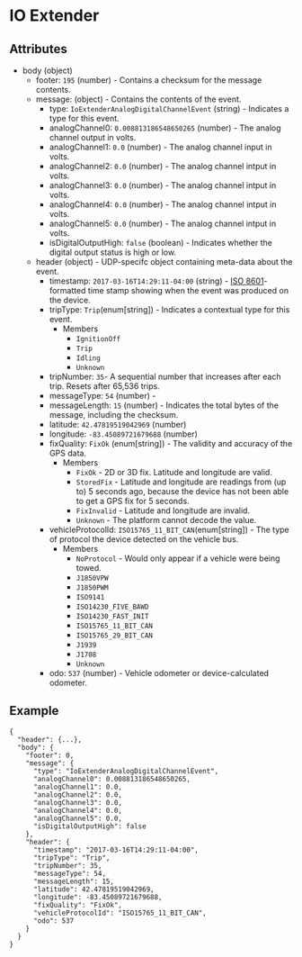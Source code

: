 # IO Extender

## Attributes

- body (object)
  - footer: `195` (number) - Contains a checksum for the message contents.
  - message: (object) - Contains the contents of the event.
    - type: `IoExtenderAnalogDigitalChannelEvent` (string) - Indicates a type for this event.
    - analogChannel0: `0.008813186548650265` (number) - The analog channel output in volts.
    - analogChannel1: `0.0` (number) - The analog channel input in volts.
    - analogChannel2: `0.0` (number) - The analog channel intput in volts.
    - analogChannel3: `0.0` (number) - The analog channel intput in volts.
    - analogChannel4: `0.0` (number) - The analog channel intput in volts.
    - analogChannel5: `0.0` (number) - The analog channel intput in volts.
    - isDigitalOutputHigh: `false` (boolean) - Indicates whether the digital output status is high or low.
  - header (object) - UDP-specifc object containing meta-data about the event.
    - timestamp: `2017-03-16T14:29:11-04:00` (string) - [ISO 8601](https://en.wikipedia.org/wiki/ISO_8601)-formatted time stamp showing when the event was produced on the device.
    - tripType: `Trip`(enum[string]) - Indicates a contextual type for this event.
      - Members
        - `IgnitionOff`
        - `Trip`
        - `Idling`
        - `Unknown`
    - tripNumber: `35`- A sequential number that increases after each trip. Resets after 65,536 trips.
    - messageType: `54` (number) - 
    - messageLength: `15` (number) - Indicates the total bytes of the message, including the checksum.
    - latitude: `42.47819519042969` (number)
    - longitude: `-83.45089721679688` (number)
    - fixQuality: `FixOk` (enum[string]) - The validity and accuracy of the GPS data.
      - Members
        - `FixOk` - 2D or 3D fix. Latitude and longitude are valid.
        - `StoredFix` - Latitude and longitude are readings from (up to) 5 seconds ago, because the device has not been able to get a GPS fix for 5 seconds.
        - `FixInvalid` - Latitude and longitude are invalid.
        - `Unknown` - The platform cannot decode the value.
    - vehicleProtocolId: `ISO15765_11_BIT_CAN`(enum[string]) - The type of protocol the device detected on the vehicle bus.
      - Members
        - `NoProtocol` - Would only appear if a vehicle were being towed. 
        - `J1850VPW`
        - `J1850PWM`
        - `ISO9141`
        - `ISO14230_FIVE_BAWD`
        - `ISO14230_FAST_INIT`
        - `ISO15765_11_BIT_CAN`
        - `ISO15765_29_BIT_CAN`
        - `J1939`
        - `J1708`
        - `Unknown`
    - odo: `537` (number) - Vehicle odometer or device-calculated odometer.

## Example
```
{
  "header": {...},
  "body": {
    "footer": 0,
    "message": {
      "type": "IoExtenderAnalogDigitalChannelEvent",
      "analogChannel0": 0.008813186548650265,
      "analogChannel1": 0.0,
      "analogChannel2": 0.0,
      "analogChannel3": 0.0,
      "analogChannel4": 0.0,
      "analogChannel5": 0.0,
      "isDigitalOutputHigh": false
    },
    "header": {
      "timestamp": "2017-03-16T14:29:11-04:00",
      "tripType": "Trip",
      "tripNumber": 35,
      "messageType": 54,
      "messageLength": 15,
      "latitude": 42.47819519042969,
      "longitude": -83.45089721679688,
      "fixQuality": "FixOk",
      "vehicleProtocolId": "ISO15765_11_BIT_CAN",
      "odo": 537
    }
  }
}
```
